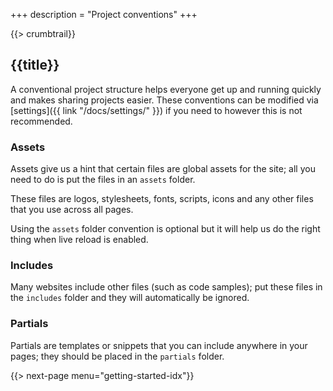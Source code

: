 +++
description = "Project conventions"
+++

{{> crumbtrail}}

## {{title}}

A conventional project structure helps everyone get up and running quickly and makes sharing projects easier. These conventions can be modified via [settings]({{ link "/docs/settings/" }}) if you need to however this is not recommended.

### Assets

Assets give us a hint that certain files are global assets for the site; all you need to do is put the files in an `assets` folder.

These files are logos, stylesheets, fonts, scripts, icons and any other files that you use across all pages.

Using the `assets` folder convention is optional but it will help us do the right thing when live reload is enabled.

### Includes

Many websites include other files (such as code samples); put these files in the `includes` folder and they will automatically be ignored.

### Partials

Partials are templates or snippets that you can include anywhere in your pages; they should be placed in the `partials` folder.

{{> next-page menu="getting-started-idx"}}
